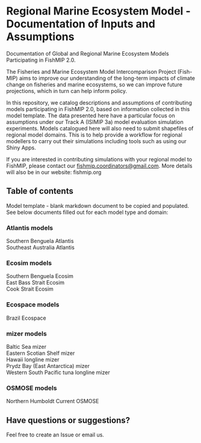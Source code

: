 # Regional Marine Ecosystem Model - Documentation of Inputs and Assumptions 

Documentation of Global and Regional Marine Ecosystem Models Participating in FishMIP 2.0.

The Fisheries and Marine Ecosystem Model Intercomparison Project (Fish-MIP) aims to improve our understanding of the long-term impacts of climate change on fisheries and marine ecosystems, so we can improve future projections, which in turn can help inform policy.

In this repository, we catalog descriptions and assumptions of contributing models participating in FishMIP 2.0, based on information collected in this model template. The data presented here have a particular focus on assumptions under our Track A (ISIMIP 3a) model evaluation simulation experiments. Models catalogued here will also need to submit shapefiles of regional model domains. This is to help provide a workflow for regional modellers to carry out their simulations including tools such as using our Shiny Apps.

If you are interested in contributing simulations with your regional model to FishMIP, please contact our fishmip.coordinators@gmail.com. More details will also be in our website: fishmip.org

## Table of contents
Model template - blank markdown document to be copied and populated. See below documents filled out for each model type and domain:

### Atlantis models
Southern Benguela Atlantis\
Southeast Australia Atlantis

### Ecosim models
Southern Benguela Ecosim\
East Bass Strait Ecosim\
Cook Strait Ecosim

### Ecospace models
Brazil Ecospace

### mizer models
Baltic Sea mizer\
Eastern Scotian Shelf mizer\
Hawaii longline mizer\
Prydz Bay (East Antarctica) mizer\
Western South Pacific tuna longline mizer

### OSMOSE models
Northern Humboldt Current OSMOSE




## Have questions or suggestions?
Feel free to create an Issue or email us.
